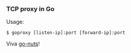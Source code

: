 ### TCP proxy in Go

Usage:

    $ goproxy [listen-ip]:port [forward-ip]:port

Viva [go-nuts](https://groups.google.com/forum/#!topic/golang-nuts/zzW0GL4AP3k)!
